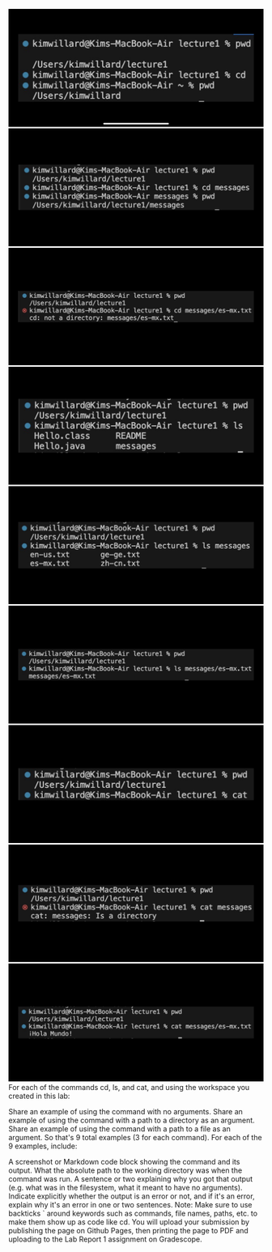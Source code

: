 ![cd_nocommands](IMG_3411.png)
![cd_nocommands](IMG_3412.png)
![cd_nocommands](IMG_3413.png)
![cd_nocommands](IMG_3414.png)
![cd_nocommands](IMG_3415.png)
![cd_nocommands](IMG_3416.png)
![cd_nocommands](IMG_3417.png)
![cd_nocommands](IMG_3418.png)
![cd_nocommands](IMG_3419.png)
For each of the commands cd, ls, and cat, and using the workspace you created in this lab:

Share an example of using the command with no arguments.
Share an example of using the command with a path to a directory as an argument.
Share an example of using the command with a path to a file as an argument.
So that's 9 total examples (3 for each command). For each of the 9 examples, include:

A screenshot or Markdown code block showing the command and its output.
What the absolute path to the working directory was when the command was run.
A sentence or two explaining why you got that output (e.g. what was in the filesystem, what it meant to have no arguments).
Indicate explicitly whether the output is an error or not, and if it's an error, explain why it's an error in one or two sentences. Note: Make sure to use backticks ` around keywords such as commands, file names, paths, etc. to make them show up as code like cd.
You will upload your submission by publishing the page on Github Pages, then printing the page to PDF and uploading to the Lab Report 1 assignment on Gradescope.
